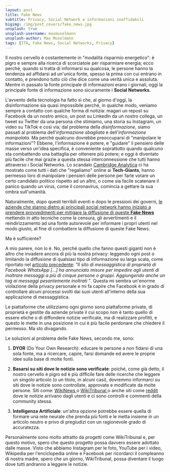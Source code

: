 ```yaml
---
layout: post
title: Fake News
subtitle: Privacy, Social Network e informazioni inaffidabili
bigimg: /img/post_covers/fake_news.jpg
unsplash: true
unsplash-username: maxmuselmann
unsplash-author: Max Muselmann
tags: [ITA, Fake News, Social Networks, Privacy]
---
```


Il nostro cervello è costantemente in "modalità risparmio energetico": è pigro e sempre alla ricerca di scorciatoie per risparmiare energia; ecco perché, quando si tratta di informarsi su qualcosa, le persone hanno la tendenza ad affidarsi ad un'unica fonte, spesso la prima con cui entrano in contatto, e prendono tutto ciò che dice come una verità unica e assoluta. 
Mentre in passato la fonte principale di informazioni erano i giornali, oggi la principale fonte di informazione sono sicuramente i **Social Networks**. 

L'avvento della tecnologia ha fatto sì che, al giorno d'oggi, la disinformazione sia quasi impossibile perché, in qualche modo, veniamo sempre a contatto con qualche forma di notizia: magari un repost su Facebook da un nostro amico, un post su LinkedIn da un nostro collega, un tweet su Twitter da una persona che stimiamo, una storia su Instagram, un video su TikTok e così via; dal problema della *disinformazione*, siamo passati al problema dell'*informazione sbagliata* e dell'*informazione manipolata*.
Ma perché qualcuno dovrebbe preoccuparsi di "manipolare le informazioni"? Ebbene, l'informazione è potere, e "guidare" il pensiero delle masse verso un'idea specifica, è conveniente soprattutto quando qualcuno sta combattendo una battaglia per ottenere più potere; e oggi è diventato più facile che mai grazie a questa stessa interconnessione che tutti hanno attraverso i Social Networks. 
Lo scandalo <a href="https://en.wikipedia.org/wiki/Facebook%E2%80%93Cambridge_Analytica_data_scandal" target="_blank">Cambridge Analytica</a> ci ha mostrato come tutti i dati che "regaliamo" online ai **Tech-Giants**, hanno permesso loro di manipolare i pensieri delle persone per farle votare un certo candidato politico rispetto ad un altro, o come sia facile scatenare il panico quando un virus, come il coronavirus, comincia a gettare la sua ombra sull'umanità.

Naturalmente, dopo questi terribili eventi e dopo le pressioni dei governi, <a href="https://www.bbc.com/news/technology-51337357" target="_blank">le aziende che stanno dietro ai principali social network hanno iniziato a prendere provvedimenti per mitigare la diffusione di queste **Fake News**</a> mettendo in atto tecniche come la censura, gli avvertimenti e il reindirizzamento ad una fonte autorevole per informare i propri utenti nel modo giusto, al fine di combattere la diffusione di queste Fake News.

Ma è sufficiente?

A mio parere, non lo è.
No, perché quello che fanno questi giganti non è altro che invadere ancora di più la nostra privacy: leggendo ogni post o limitando la diffusione di qualsiasi tipo di informazione su larga scala, come riportato nel <a href="https://www.bbc.com/news/technology-51337357" target="_blank">articolo precedente</a>: *"Il sito di messaggistica di proprietà di Facebook WhatsApp [...] ha annunciato misure per impedire agli utenti di inoltrare messaggi a più di cinque persone o gruppi. Aggiungendo anche un tag ai messaggi pesantemente inoltrati "*. Questa mi sembra un'enorme violazione della privacy personale e mi fa capire che Facebook è in grado di controllare alcuni processi svolti dai suoi utenti all'interno della sua applicazione di messaggistica.

Le piattaforme che utilizziamo ogni giorno sono piattaforme private, di proprietà e gestite da aziende private il cui scopo non è tanto quello di essere etiche o di diffondere notizie verificate, ma di realizzare profitti, e questo le mette in una posizione in cui è più facile perdonare che chiedere il permesso. Ma sto divagando.

Le soluzioni al problema delle Fake News, secondo me, sono:

1. **DYOR** (Do Your Own Research): educare le persone a non fidarsi di una sola fonte, ma a ricercare, capire, farsi domande ed avere le proprie idee sulla base di molte fonti.

2. **Basarsi su siti dove le notizie sono verificate**: poiché, come già detto, il nostro cervello è pigro ed è più difficile fare delle ricerche che leggere un singolo articolo (o un titolo, in alcuni casi), dovremmo informarci su siti dove le notizie sono controllate, approvate e modificate da molte persone. Siti come: <a href="https://wikinews.org" target="_blank"> WikiNews </a> o <a href="https://wt.social" target="_blank"> WikiTribunal </a> o anche siti come <a href="https://reddit.com" target="_blank"> reddit </a> dove le notizie arrivano dagli utenti e ci sono controlli e commenti della community stessa.

3. **Intelligenza Artificiale**: un'altra opzione potrebbe essere quella di formare una rete neurale che prenda più fonti e le metta insieme in un articolo neutro e privo di pregiudizi con un ragionevole grado di accuratezza.

Personalmente sono molto attratto da progetti come WikiTribunal e, per questo motivo, spero che questo progetto possa davvero essere adottato dalle masse.
Visto che abbiamo Instagram per le foto, YouTube per i video, Wikipedia per l'enciclopedia online e Facebook per ricordarci il compleanno di nostra madre, spero che un giorno, WikiTribunal, possa diventare il luogo dove tutti andranno a leggere le notizie.